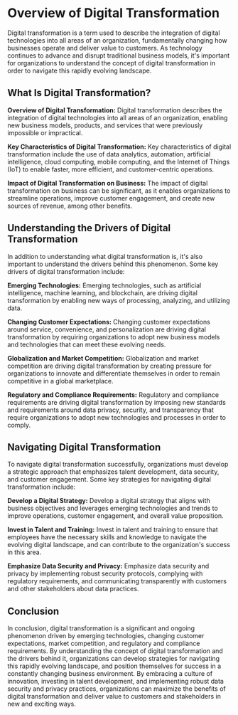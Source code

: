 Overview of Digital Transformation
==============================================================================

Digital transformation is a term used to describe the integration of digital technologies into all areas of an organization, fundamentally changing how businesses operate and deliver value to customers. As technology continues to advance and disrupt traditional business models, it's important for organizations to understand the concept of digital transformation in order to navigate this rapidly evolving landscape.

What Is Digital Transformation?
-------------------------------

**Overview of Digital Transformation:** Digital transformation describes the integration of digital technologies into all areas of an organization, enabling new business models, products, and services that were previously impossible or impractical.

**Key Characteristics of Digital Transformation:** Key characteristics of digital transformation include the use of data analytics, automation, artificial intelligence, cloud computing, mobile computing, and the Internet of Things (IoT) to enable faster, more efficient, and customer-centric operations.

**Impact of Digital Transformation on Business:** The impact of digital transformation on business can be significant, as it enables organizations to streamline operations, improve customer engagement, and create new sources of revenue, among other benefits.

Understanding the Drivers of Digital Transformation
---------------------------------------------------

In addition to understanding what digital transformation is, it's also important to understand the drivers behind this phenomenon. Some key drivers of digital transformation include:

**Emerging Technologies:** Emerging technologies, such as artificial intelligence, machine learning, and blockchain, are driving digital transformation by enabling new ways of processing, analyzing, and utilizing data.

**Changing Customer Expectations:** Changing customer expectations around service, convenience, and personalization are driving digital transformation by requiring organizations to adopt new business models and technologies that can meet these evolving needs.

**Globalization and Market Competition:** Globalization and market competition are driving digital transformation by creating pressure for organizations to innovate and differentiate themselves in order to remain competitive in a global marketplace.

**Regulatory and Compliance Requirements:** Regulatory and compliance requirements are driving digital transformation by imposing new standards and requirements around data privacy, security, and transparency that require organizations to adopt new technologies and processes in order to comply.

Navigating Digital Transformation
---------------------------------

To navigate digital transformation successfully, organizations must develop a strategic approach that emphasizes talent development, data security, and customer engagement. Some key strategies for navigating digital transformation include:

**Develop a Digital Strategy:** Develop a digital strategy that aligns with business objectives and leverages emerging technologies and trends to improve operations, customer engagement, and overall value proposition.

**Invest in Talent and Training:** Invest in talent and training to ensure that employees have the necessary skills and knowledge to navigate the evolving digital landscape, and can contribute to the organization's success in this area.

**Emphasize Data Security and Privacy:** Emphasize data security and privacy by implementing robust security protocols, complying with regulatory requirements, and communicating transparently with customers and other stakeholders about data practices.

Conclusion
----------

In conclusion, digital transformation is a significant and ongoing phenomenon driven by emerging technologies, changing customer expectations, market competition, and regulatory and compliance requirements. By understanding the concept of digital transformation and the drivers behind it, organizations can develop strategies for navigating this rapidly evolving landscape, and position themselves for success in a constantly changing business environment. By embracing a culture of innovation, investing in talent development, and implementing robust data security and privacy practices, organizations can maximize the benefits of digital transformation and deliver value to customers and stakeholders in new and exciting ways.
